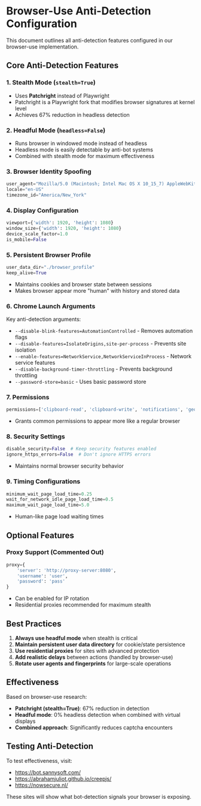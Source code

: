 # Browser-Use Anti-Detection Configuration

This document outlines all anti-detection features configured in our browser-use implementation.

## Core Anti-Detection Features

### 1. Stealth Mode (`stealth=True`)
- Uses **Patchright** instead of Playwright
- Patchright is a Playwright fork that modifies browser signatures at kernel level
- Achieves 67% reduction in headless detection

### 2. Headful Mode (`headless=False`)
- Runs browser in windowed mode instead of headless
- Headless mode is easily detectable by anti-bot systems
- Combined with stealth mode for maximum effectiveness

### 3. Browser Identity Spoofing
```python
user_agent="Mozilla/5.0 (Macintosh; Intel Mac OS X 10_15_7) AppleWebKit/537.36 (KHTML, like Gecko) Chrome/131.0.0.0 Safari/537.36"
locale="en-US"
timezone_id="America/New_York"
```

### 4. Display Configuration
```python
viewport={'width': 1920, 'height': 1080}
window_size={'width': 1920, 'height': 1080}
device_scale_factor=1.0
is_mobile=False
```

### 5. Persistent Browser Profile
```python
user_data_dir="./browser_profile"
keep_alive=True
```
- Maintains cookies and browser state between sessions
- Makes browser appear more "human" with history and stored data

### 6. Chrome Launch Arguments
Key anti-detection arguments:
- `--disable-blink-features=AutomationControlled` - Removes automation flags
- `--disable-features=IsolateOrigins,site-per-process` - Prevents site isolation
- `--enable-features=NetworkService,NetworkServiceInProcess` - Network service features
- `--disable-background-timer-throttling` - Prevents background throttling
- `--password-store=basic` - Uses basic password store

### 7. Permissions
```python
permissions=['clipboard-read', 'clipboard-write', 'notifications', 'geolocation']
```
- Grants common permissions to appear more like a regular browser

### 8. Security Settings
```python
disable_security=False  # Keep security features enabled
ignore_https_errors=False  # Don't ignore HTTPS errors
```
- Maintains normal browser security behavior

### 9. Timing Configurations
```python
minimum_wait_page_load_time=0.25
wait_for_network_idle_page_load_time=0.5
maximum_wait_page_load_time=5.0
```
- Human-like page load waiting times

## Optional Features

### Proxy Support (Commented Out)
```python
proxy={
    'server': 'http://proxy-server:8080',
    'username': 'user',
    'password': 'pass'
}
```
- Can be enabled for IP rotation
- Residential proxies recommended for maximum stealth

## Best Practices

1. **Always use headful mode** when stealth is critical
2. **Maintain persistent user data directory** for cookie/state persistence  
3. **Use residential proxies** for sites with advanced protection
4. **Add realistic delays** between actions (handled by browser-use)
5. **Rotate user agents and fingerprints** for large-scale operations

## Effectiveness

Based on browser-use research:
- **Patchright (stealth=True)**: 67% reduction in detection
- **Headful mode**: 0% headless detection when combined with virtual displays
- **Combined approach**: Significantly reduces captcha encounters

## Testing Anti-Detection

To test effectiveness, visit:
- https://bot.sannysoft.com/
- https://abrahamjuliot.github.io/creepjs/
- https://nowsecure.nl/

These sites will show what bot-detection signals your browser is exposing. 